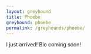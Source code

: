 ```yaml
---
layout: greyhound
title: Phoebe
greyhound: phoebe
permalink: /greyhounds/phoebe/
---
```


I just arrived! Bio coming soon!